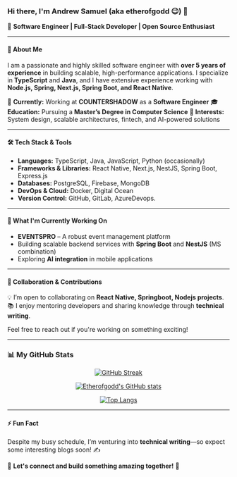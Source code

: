 ### Hi there, I'm Andrew Samuel (aka etherofgodd 😉) 👋

🚀 **Software Engineer | Full-Stack Developer | Open Source Enthusiast**

---

#### 🌟 About Me

I am a passionate and highly skilled software engineer with **over 5 years of experience** in building scalable, high-performance applications. I specialize in **TypeScript** and **Java**, and I have extensive experience working with **Node.js, Spring, Next.js, Spring Boot, and React Native**.

💼 **Currently:** Working at **COUNTERSHADOW** as a **Software Engineer**
🎓 **Education:** Pursuing a **Master’s Degree in Computer Science**
🔬 **Interests:** System design, scalable architectures, fintech, and AI-powered solutions

---

#### 🛠️ Tech Stack & Tools

- **Languages:** TypeScript, Java, JavaScript, Python (occasionally)  
- **Frameworks & Libraries:** React Native, Next.js, NestJS, Spring Boot, Express.js  
- **Databases:** PostgreSQL, Firebase, MongoDB  
- **DevOps & Cloud:** Docker, Digital Ocean  
- **Version Control:** GitHub, GitLab, AzureDevops.

---

#### 🔭 What I'm Currently Working On

- **EVENTSPRO** – A robust event management platform
- Building scalable backend services with **Spring Boot** and **NestJS** (MS combination)
- Exploring **AI integration** in mobile applications

---

#### 🤝 Collaboration & Contributions

💡 I’m open to collaborating on **React Native, Springboot, Nodejs projects**.
📚 I enjoy mentoring developers and sharing knowledge through **technical writing**.

Feel free to reach out if you're working on something exciting!

---

### 📊 My GitHub Stats

<div align="center">

[![GitHub Streak](https://github-readme-streak-stats.herokuapp.com?user=etherofgodd&theme=dark&hide_border=true&date_format=M%20j%5B%2C%20Y%5D&hide_longest_streak=true)](https://git.io/streak-stats)

[![Etherofgodd's GitHub stats](https://github-readme-stats.vercel.app/api?username=etherofgodd&count_private=true&show_icons=true&theme=radical&hide_border=true)](#!)

[![Top Langs](https://github-readme-stats.vercel.app/api/top-langs/?username=etherofgodd&layout=compact&theme=vision-friendly-dark&hide_border=true)](#!)

</div>

---

#### ⚡ Fun Fact

Despite my busy schedule, I’m venturing into **technical writing**—so expect some interesting blogs soon! ✍️

📌 **Let's connect and build something amazing together!** 🚀
